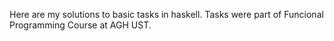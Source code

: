 Here are my solutions to basic tasks in haskell. Tasks were part of Funcional Programming Course at AGH UST.
